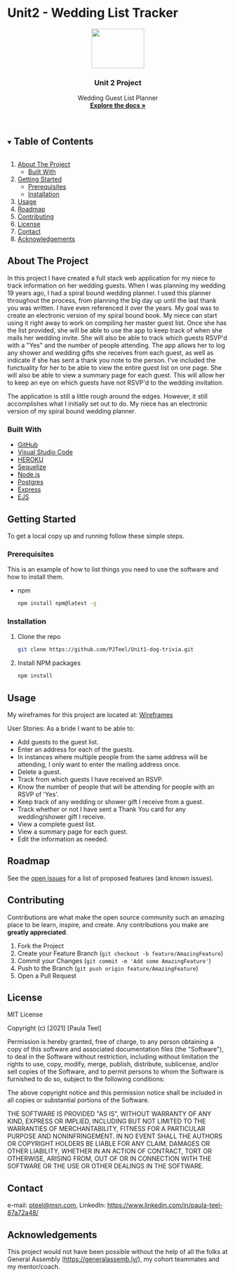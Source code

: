 # Unit2 - Wedding List Tracker

<p align="center">
  <img src="https://www.your-printable-planner.com/image-files/wedding-guest-list.jpg" 
    width="120" height="90">
  </a>

  <h3 align="center">Unit 2 Project</h3>

  <p align="center">
    Wedding Guest List Planner
    <br />
    <a href="https://github.com/PJTeel/deere-project2-starter"><strong>Explore the docs »</strong></a>
    <br />
    <br />
    <!-- <a href="https://github.com/github_username/repo_name">View Demo</a> -->
    <!-- · -->
    <!-- <a href="https://github.com/github_username/repo_name/issues">Report Bug</a> -->
    <!-- · -->
    <!-- <a href="https://github.com/github_username/repo_name/issues">Request Feature</a> -->
  </p>
</p>



<!-- TABLE OF CONTENTS -->
<details open="open">
  <summary><h2 style="display: inline-block">Table of Contents</h2></summary>
  <ol>
    <li>
      <a href="#about-the-project">About The Project</a>
      <ul>
        <li><a href="#built-with">Built With</a></li>
      </ul>
    </li>
    <li>
      <a href="#getting-started">Getting Started</a>
      <ul>
        <li><a href="#prerequisites">Prerequisites</a></li>
        <li><a href="#installation">Installation</a></li>
      </ul>
    </li>
    <li><a href="#usage">Usage</a></li>
    <li><a href="#roadmap">Roadmap</a></li>
    <li><a href="#contributing">Contributing</a></li>
    <li><a href="#license">License</a></li>
    <li><a href="#contact">Contact</a></li>
    <li><a href="#acknowledgements">Acknowledgements</a></li>
  </ol>
</details>



<!-- ABOUT THE PROJECT -->
## About The Project

<!-- [![Product Name Screen Shot][product-screenshot]](https://example.com) -->

In this project I have created a full stack web application for my niece to track information on her wedding guests. When I was planning my wedding 19 years ago, I had a spiral bound wedding planner. I used this planner throughout the process, from planning the big day up until the last thank you was written. I have even referenced it over the years. My goal was to create an electronic version of my spiral bound book. My niece can start using it right away to work on compiling her master guest list. Once she has the list provided, she will be able to use the app to keep track of when she mails her wedding invite. She will also be able to track which guests RSVP'd with a "Yes" and the number of people attending. The app allows her to log any shower and wedding gifts she receives from each guest, as well as indicate if she has sent a thank you note to the person. I've included the functuality for her to be able to view the entire guest list on one page. She will also be able to view a summary page for each guest. This will allow her to keep an eye on which guests have not RSVP'd to the wedding invitation.

The application is still a little rough around the edges. However, it still accomplishes what I initially set out to do. My niece has an electronic version of my spiral bound wedding planner.


<!-- **To avoid retyping too much info. Do a search and replace with your text editor for the following:** -->
<!-- `github_username`, `Twitter Account`, `repo_name`, `email`, `project_title`, `project_description` -->


### Built With

* [GitHub](https://github.com/)
* [Visual Studio Code](https://code.visualstudio.com/)
* [HEROKU](https://heroku.com)
* [Sequelize](https://sequelize.org)
* [Node.js](https://nodejs.org/en/)
* [Postgres](https://www.postgresql.org/)
* [Express](http://expressjs.com/)
* [EJS](https://ejs.co/)

<!-- GETTING STARTED -->
## Getting Started

To get a local copy up and running follow these simple steps.

### Prerequisites

This is an example of how to list things you need to use the software and how to install them.
* npm
  ```sh
  npm install npm@latest -g
  ```

### Installation

1. Clone the repo
   ```sh
   git clone https://github.com/PJTeel/Unit1-dog-trivia.git
   ```
2. Install NPM packages
   ```sh
   npm install
   ```



<!-- USAGE EXAMPLES -->
## Usage
My wireframes for this project are located at:
[Wireframes](https://github.com/PJTeel/deere-project2-starter/tree/master/wireframes)


User Stories:
As a bride I want to be able to:
 - Add guests to the guest list.
 - Enter an address for each of the guests.
 - In instances where multiple people from the same address will be attending, I only want to enter the mailing address once.
 - Delete a guest.
 - Track from which guests I have received an RSVP.
 - Know the number of people that will be attending for people with an RSVP of 'Yes'.
 - Keep track of any wedding or shower gift I receive from a guest.
 - Track whether or not I have sent a Thank You card for any wedding/shower gift I receive.
 - View a complete guest list.
 - View a summary page for each guest.
 - Edit the information as needed.

<!--_For more examples, please refer to the [Documentation](https://example.com)_



<!-- ROADMAP -->
## Roadmap

See the [open issues](https://github.com/PJTeel/deere-project2-starter) for a list of proposed features (and known issues).



<!-- CONTRIBUTING -->
## Contributing

Contributions are what make the open source community such an amazing place to be learn, inspire, and create. Any contributions you make are **greatly appreciated**.

1. Fork the Project
2. Create your Feature Branch (`git checkout -b feature/AmazingFeature`)
3. Commit your Changes (`git commit -m 'Add some AmazingFeature'`)
4. Push to the Branch (`git push origin feature/AmazingFeature`)
5. Open a Pull Request


<!-- LICENSE -->
## License

MIT License

Copyright (c) [2021] [Paula Teel]

Permission is hereby granted, free of charge, to any person obtaining a copy
of this software and associated documentation files (the "Software"), to deal
in the Software without restriction, including without limitation the rights
to use, copy, modify, merge, publish, distribute, sublicense, and/or sell
copies of the Software, and to permit persons to whom the Software is
furnished to do so, subject to the following conditions:

The above copyright notice and this permission notice shall be included in all
copies or substantial portions of the Software.

THE SOFTWARE IS PROVIDED "AS IS", WITHOUT WARRANTY OF ANY KIND, EXPRESS OR
IMPLIED, INCLUDING BUT NOT LIMITED TO THE WARRANTIES OF MERCHANTABILITY,
FITNESS FOR A PARTICULAR PURPOSE AND NONINFRINGEMENT. IN NO EVENT SHALL THE
AUTHORS OR COPYRIGHT HOLDERS BE LIABLE FOR ANY CLAIM, DAMAGES OR OTHER
LIABILITY, WHETHER IN AN ACTION OF CONTRACT, TORT OR OTHERWISE, ARISING FROM,
OUT OF OR IN CONNECTION WITH THE SOFTWARE OR THE USE OR OTHER DEALINGS IN THE
SOFTWARE.


<!-- CONTACT -->
## Contact

e-mail: pteel@msn.com, LinkedIn: https://www.linkedin.com/in/paula-teel-87a72a48/


<!--Acknowledgement-->
## Acknowledgements

This project would not have been possible without the help of all the folks at General Assembly (https://generalassemb.ly/), my cohort teammates and my mentor/coach.